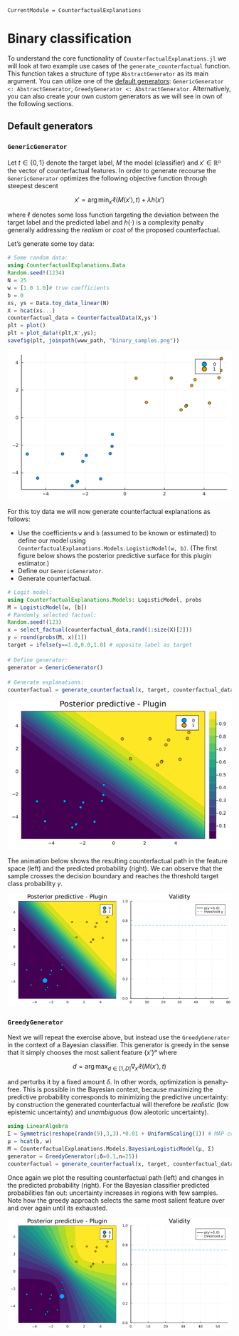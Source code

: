 ``` @meta
CurrentModule = CounterfactualExplanations 
```

# Binary classification

To understand the core functionality of `CounterfactualExplanations.jl` we will look at two example use cases of the `generate_counterfactual` function. This function takes a structure of type `AbstractGenerator` as its main argument. You can utilize one of the [default generators](#default-generators): `GenericGenerator <: AbstractGenerator`, `GreedyGenerator <: AbstractGenerator`. Alternatively, you can also create your own custom generators as we will see in own of the following sections.

## Default generators

### `GenericGenerator`

Let *t* ∈ {0, 1} denote the target label, *M* the model (classifier) and x′ ∈ ℝᴰ the vector of counterfactual features. In order to generate recourse the `GenericGenerator` optimizes the following objective function through steepest descent

``` math
x\prime = \arg \min_{x\prime}  \ell(M(x\prime),t) + \lambda h(x\prime)
```

where ℓ denotes some loss function targeting the deviation between the target label and the predicted label and *h*(⋅) is a complexity penalty generally addressing the *realism* or *cost* of the proposed counterfactual.

Let’s generate some toy data:

``` julia
# Some random data:
using CounterfactualExplanations.Data
Random.seed!(1234)
N = 25
w = [1.0 1.0]# true coefficients
b = 0
xs, ys = Data.toy_data_linear(N)
X = hcat(xs...)
counterfactual_data = CounterfactualData(X,ys')
plt = plot()
plt = plot_data!(plt,X',ys);
savefig(plt, joinpath(www_path, "binary_samples.png"))
```

![](www/binary_samples.png)

For this toy data we will now generate counterfactual explanations as follows:

-   Use the coefficients `w` and `b` (assumed to be known or estimated) to define our model using `CounterfactualExplanations.Models.LogisticModel(w, b)`. (The first figure below shows the posterior predictive surface for this plugin estimator.)
-   Define our `GenericGenerator`.
-   Generate counterfactual.

``` julia
# Logit model:
using CounterfactualExplanations.Models: LogisticModel, probs 
M = LogisticModel(w, [b])
# Randomly selected factual:
Random.seed!(123)
x = select_factual(counterfactual_data,rand(1:size(X)[2]))
y = round(probs(M, x)[1])
target = ifelse(y==1.0,0.0,1.0) # opposite label as target

# Define generator:
generator = GenericGenerator()

# Generate explanations:
counterfactual = generate_counterfactual(x, target, counterfactual_data, M, generator)
```

![](www/binary_contour.png)

The animation below shows the resulting counterfactual path in the feature space (left) and the predicted probability (right). We can observe that the sample crosses the decision boundary and reaches the threshold target class probability *γ*.

![](www/binary_generic_recourse.gif)

### `GreedyGenerator`

Next we will repeat the exercise above, but instead use the `GreedyGenerator` in the context of a Bayesian classifier. This generator is greedy in the sense that it simply chooses the most salient feature {x′}ᵈ where

``` math
d=\arg\max_{d \in [1,D]} \nabla_{x\prime} \ell(M(x\prime),t)
```

and perturbs it by a fixed amount *δ*. In other words, optimization is penalty-free. This is possible in the Bayesian context, because maximizing the predictive probability corresponds to minimizing the predictive uncertainty: by construction the generated counterfactual will therefore be *realistic* (low epistemic uncertainty) and *unambiguous* (low aleotoric uncertainty).

``` julia
using LinearAlgebra
Σ = Symmetric(reshape(randn(9),3,3).*0.01 + UniformScaling(1)) # MAP covariance matrix
μ = hcat(b, w)
M = CounterfactualExplanations.Models.BayesianLogisticModel(μ, Σ)
generator = GreedyGenerator(;δ=0.1,n=25))
counterfactual = generate_counterfactual(x, target, counterfactual_data, M, generator)
```

Once again we plot the resulting counterfactual path (left) and changes in the predicted probability (right). For the Bayesian classifier predicted probabilities fan out: uncertainty increases in regions with few samples. Note how the greedy approach selects the same most salient feature over and over again until its exhausted.

![](www/binary_greedy_recourse.gif)
